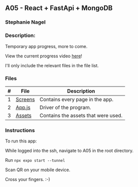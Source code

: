## A05 - React + FastApi + MongoDB
### Stephanie Nagel
### Description:

Temporary app progress, more to come.

View the current progress video [here](https://aelious.me/Candy-Store)!

I'll only include the relevant files in the file list.

### Files

|   #   | File            | Description                                        |
| :---: | --------------- | -------------------------------------------------- |
|  1    |   [Screens](https://github.com/aelious/4443-MobileApps/tree/main/Assignments/A05/screens)      |     Contains every page in the app.       |
|  2    |   [App.js](https://github.com/aelious/4443-MobileApps/blob/main/Assignments/A05/App.js)      |   Driver of the program.     |
|  3    |   [Assets](https://github.com/aelious/4443-MobileApps/tree/main/Assignments/A05/assets)     |     Contains the assets that were used.        |

### Instructions

To run this app:

While logged into the ssh, navigate to A05 in the root directory.

Run `npx expo start --tunnel`

Scan QR on your mobile device.

Cross your fingers. :-)